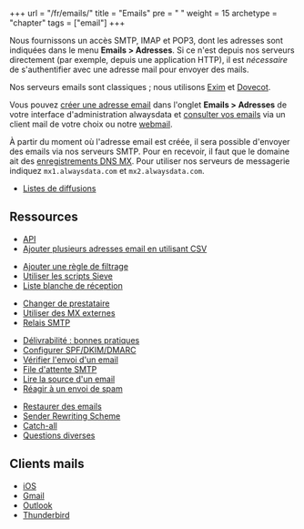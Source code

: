 +++
url = "/fr/emails/"
title = "Emails"
pre = "<i class='fas fa-fw fa-paper-plane'></i> "
weight = 15
archetype = "chapter"
tags = ["email"]
+++

Nous fournissons un accès SMTP, IMAP et POP3, dont les adresses sont indiquées dans le menu **Emails > Adresses**. Si ce n'est depuis nos serveurs directement (par exemple, depuis une application HTTP), il est *nécessaire* de s'authentifier avec une adresse mail pour envoyer des mails.

Nos serveurs emails sont classiques ; nous utilisons [Exim](https://www.exim.org/) et [Dovecot](https://www.dovecot.org/).

Vous pouvez [créer une adresse email](create-an-e-mail-address) dans l'onglet **Emails > Adresses** de votre interface d'administration alwaysdata et [consulter vos emails](use-an-e-mail-address) via un client mail de votre choix ou notre [webmail](https://webmail.alwaysdata.com).

À partir du moment où l'adresse email est créée, il sera possible d'envoyer des emails via nos serveurs SMTP. Pour en recevoir, il faut que le domaine ait des [enregistrements DNS MX](https://fr.wikipedia.org/wiki/Enregistrement_Mail_eXchanger). Pour utiliser nos serveurs de messagerie indiquez `mx1.alwaysdata.com` et `mx2.alwaysdata.com`.

* [Listes de diffusions](mailing-lists)

## Ressources

- [API](https://api.alwaysdata.com/v1/mailbox/doc/)
- [Ajouter plusieurs adresses email en utilisant CSV](create-mailboxes-using-csv)
* [Ajouter une règle de filtrage](add-a-filter-rule)
* [Utiliser les scripts Sieve](use-sieve-scripts)
* [Liste blanche de réception](e-mails/whitelist)
- [Changer de prestataire](./transfer-in)
- [Utiliser des MX externes](domains/use-external-mx)
- [Relais SMTP](e-mails/smtp-relay)
* [Délivrabilité : bonnes pratiques](delivery)
* [Configurer SPF/DKIM/DMARC](set-up-spf-dkim-dmarc)
* [Vérifier l'envoi d'un email](check-email-sending)
* [File d'attente SMTP](smtp-queue)
* [Lire la source d'un email](read-an-e-mail-source)
* [Réagir à un envoi de spam](react-to-spam-mailing)
- [Restaurer des emails](backups/restore-e-mails)
- [Sender Rewriting Scheme](srs)
- [Catch-all](./catch-all)
- [Questions diverses](./misc)

## Clients mails

- [iOS](clients/apple-ios)
- [Gmail](clients/gmail)
- [Outlook](clients/outlook)
- [Thunderbird](clients/thunderbird)

